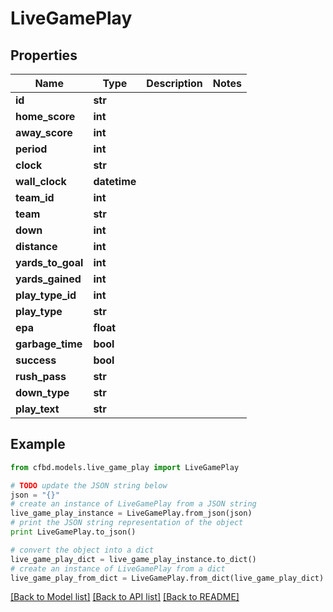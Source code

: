 # LiveGamePlay


## Properties
Name | Type | Description | Notes
------------ | ------------- | ------------- | -------------
**id** | **str** |  | 
**home_score** | **int** |  | 
**away_score** | **int** |  | 
**period** | **int** |  | 
**clock** | **str** |  | 
**wall_clock** | **datetime** |  | 
**team_id** | **int** |  | 
**team** | **str** |  | 
**down** | **int** |  | 
**distance** | **int** |  | 
**yards_to_goal** | **int** |  | 
**yards_gained** | **int** |  | 
**play_type_id** | **int** |  | 
**play_type** | **str** |  | 
**epa** | **float** |  | 
**garbage_time** | **bool** |  | 
**success** | **bool** |  | 
**rush_pass** | **str** |  | 
**down_type** | **str** |  | 
**play_text** | **str** |  | 

## Example

```python
from cfbd.models.live_game_play import LiveGamePlay

# TODO update the JSON string below
json = "{}"
# create an instance of LiveGamePlay from a JSON string
live_game_play_instance = LiveGamePlay.from_json(json)
# print the JSON string representation of the object
print LiveGamePlay.to_json()

# convert the object into a dict
live_game_play_dict = live_game_play_instance.to_dict()
# create an instance of LiveGamePlay from a dict
live_game_play_from_dict = LiveGamePlay.from_dict(live_game_play_dict)
```
[[Back to Model list]](../README.md#documentation-for-models) [[Back to API list]](../README.md#documentation-for-api-endpoints) [[Back to README]](../README.md)


